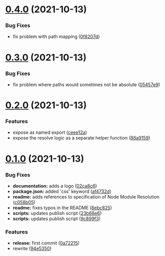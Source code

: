 # [0.4.0](https://github.com/wessberg/sass-extended-importer/compare/v0.3.0...v0.4.0) (2021-10-13)


### Bug Fixes

* fix problem with path mapping ([0f8207d](https://github.com/wessberg/sass-extended-importer/commit/0f8207dbfc2c6f7aae8f9339f5f31974542efe6f))



# [0.3.0](https://github.com/wessberg/sass-extended-importer/compare/v0.2.0...v0.3.0) (2021-10-13)


### Bug Fixes

* fix problem where paths would sometimes not be absolute ([05457e9](https://github.com/wessberg/sass-extended-importer/commit/05457e9a9115482bee140cbdc731753e49d61663))



# [0.2.0](https://github.com/wessberg/sass-extended-importer/compare/v0.1.0...v0.2.0) (2021-10-13)


### Features

* expose as named export ([ceee12a](https://github.com/wessberg/sass-extended-importer/commit/ceee12ae0351ee75c43ee87e3216528b5870ed7d))
* expose the resolve logic as a separate helper function ([88a9159](https://github.com/wessberg/sass-extended-importer/commit/88a915959f1efabde43bb1ca1e68101fa3e4eb7d))



# [0.1.0](https://github.com/wessberg/sass-extended-importer/compare/0a72215c17c381380c2c2011c477110a813e6617...v0.1.0) (2021-10-13)


### Bug Fixes

* **documentation:** adds a logo ([02ca8c6](https://github.com/wessberg/sass-extended-importer/commit/02ca8c6b2b2e1f0f7dad9943dc241d14198143c6))
* **package.json:** added 'css' keyword ([af4732d](https://github.com/wessberg/sass-extended-importer/commit/af4732d75382094b3a6b186902649ee815f4b904))
* **readme:** adds references to specification of Node Module Resolution ([c058b05](https://github.com/wessberg/sass-extended-importer/commit/c058b05343a65042b0149855f913be4e36cd16da))
* **readme:** fixes typos in the README ([8ebc825](https://github.com/wessberg/sass-extended-importer/commit/8ebc8258fbe6e7991f12840affe2b15dcafcd8eb))
* **scripts:** updates publish script ([23b68e6](https://github.com/wessberg/sass-extended-importer/commit/23b68e60c7329ce753a630d90155819d56a27941))
* **scripts:** updates publish script ([9c899f3](https://github.com/wessberg/sass-extended-importer/commit/9c899f35580f25ed195b1671e00728dee13acf05))


### Features

* **release:** first commit ([0a72215](https://github.com/wessberg/sass-extended-importer/commit/0a72215c17c381380c2c2011c477110a813e6617))
* rewrite ([94e5350](https://github.com/wessberg/sass-extended-importer/commit/94e5350f30481fc65be1fca4c03e94509a08194e))



